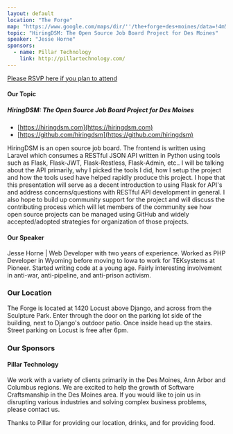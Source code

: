 ```yaml
---
layout: default
location: "The Forge"
map: "https://www.google.com/maps/dir/''/the+forge+des+moines/data=!4m5!4m4!1m0!1m2!1m1!1s0x87ee991d8dca415f:0x84112296254b6c27?sa=X&ved=0ahUKEwjZyL6P2MrRAhVk7IMKHbjFA6wQ9RcIeDAL"
topic: "HiringDSM: The Open Source Job Board Project for Des Moines"
speaker: "Jesse Horne"
sponsors:
  - name: Pillar Technology
    link: http://pillartechnology.com/
---
```


[Please RSVP here if you plan to attend](https://www.eventbrite.com/e/pyowa-september-meeting-tickets-49118311191)



#### Our Topic

##### HiringDSM: The Open Source Job Board Project for Des Moines
 - [https://hiringdsm.com](https://hiringdsm.com)
 - [https://github.com/hiringdsm](https://github.com/hiringdsm)


HiringDSM is an open source job board. The frontend is written using Laravel which consumes a RESTful JSON API written in Python using tools such as Flask, Flask-JWT, Flask-Restless, Flask-Admin, etc.. I will be talking about the API primarily, why I picked the tools I did, how I setup the project and how the tools used have helped rapidly produce this project. I hope that this presentation will serve as a decent introduction to using Flask for API's and address concerns/questions with RESTful API development in general. I also hope to build up community support for the project and will discuss the contributing process which will let members of the community see how open source projects can be managed using GitHub and widely accepted/adopted strategies for organization of those projects.

#### Our Speaker

Jesse Horne | Web Developer with two years of experience. Worked as PHP Developer in Wyoming before moving to Iowa to work for TEKsystems at Pioneer. Started writing code at a young age. Fairly interesting involvement in anti-war, anti-pipeline, and anti-prison activism.

### Our Location

The Forge is located at 1420 Locust above Django, and across from the Sculpture Park. Enter through the door on the parking lot side of the building, next to Django's outdoor patio. Once inside head up the stairs. Street parking on Locust is free after 6pm.


### Our Sponsors


#### Pillar Technology

We work with a variety of clients primarily in the Des Moines, Ann Arbor and Columbus regions. We are excited to help the growth of Software Craftsmanship in the Des Moines area. If you would like to join us in disrupting various industries and solving complex business problems, please contact us.

Thanks to Pillar for providing our location, drinks, and for providing food.
